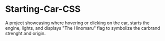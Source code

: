 # Starting-Car-CSS
A project showcasing where hovering or clicking on the car, starts the engine, lights, and displays "The Hinomaru" flag to symbolize the carbrand strenght and origin.
